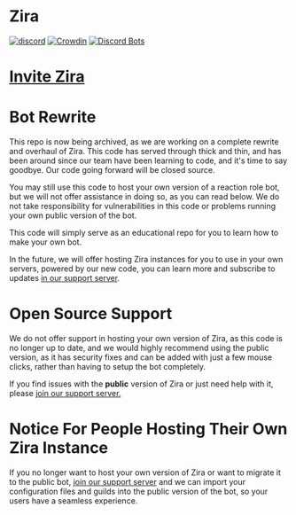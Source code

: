# Zira

[![discord](https://discordapp.com/api/guilds/532372609476591626/widget.png?style=shield)](https://zira.ovh/support)
[![Crowdin](https://d322cqt584bo4o.cloudfront.net/zira/localized.svg)](https://translate.zira.ovh/project/zira)
[![Discord Bots](https://discordbots.org/api/widget/status/275813801792634880.svg)](https://discordbots.org/bot/275813801792634880)

# [Invite Zira](https://zira.ovh/invite)

# Bot Rewrite
This repo is now being archived, as we are working on a complete rewrite and overhaul of Zira. This code has served through thick and thin, and has been around since our team have been learning to code, and it's time to say goodbye. Our code going forward will be closed source.

You may still use this code to host your own version of a reaction role bot, but we will not offer assistance in doing so, as you can read below. We do not take responsibility for vulnerabilities in this code or problems running your own public version of the bot.

This code will simply serve as an educational repo for you to learn how to make your own bot.

In the future, we will offer hosting Zira instances for you to use in your own servers, powered by our new code, you can learn more and subscribe to updates [in our support server](https://discord.gg/txeTgNr).

# Open Source Support

We do not offer support in hosting your own version of Zira, as this code is no longer up to date, and we would highly recommend using the public version, as it has security fixes and can be added with just a few mouse clicks, rather than having to setup the bot completely.

If you find issues with the **public** version of Zira or just need help with it, please [join our support server.](https://discord.gg/txeTgNr)

# Notice For People Hosting Their Own Zira Instance

If you no longer want to host your own version of Zira or want to migrate it to the public bot, [join our support server](https://discord.gg/txeTgNr) and we can import your configuration files and guilds into the public version of the bot, so your users have a seamless experience.

